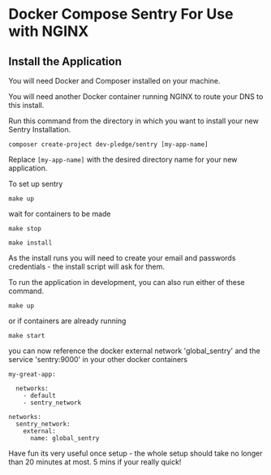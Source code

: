 # Docker Compose Sentry For Use with NGINX

## Install the Application

You will need Docker and Composer installed on your machine.

You will need another Docker container running NGINX to route your DNS to this install.

Run this command from the directory in which you want to install your new Sentry Installation.

    composer create-project dev-pledge/sentry [my-app-name]

Replace `[my-app-name]` with the desired directory name for your new application. 

To set up sentry

    make up

wait for containers to be made
    
    make stop
    
    make install

As the install runs you will need to create your email and passwords credentials - the install script will ask for them.

To run the application in development, you can also run either of these command. 

	make up
	
or if containers are already running

    make start


you can now reference the docker external network 'global_sentry' and the service 'sentry:9000' in your other docker containers 
    
    my-great-app:
      
      networks:
        - default
        - sentry_network
    
    networks:
      sentry_network:
        external:
          name: global_sentry
          
Have fun its very useful once setup - the whole setup should take no longer than 20 minutes at most.  5 mins if your really quick!
